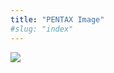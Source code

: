 ```yaml
---
title: "PENTAX Image"
#slug: "index"
---
```


[![](/wp-content/2011/12/51-300x225.jpg)](/wp-content/2011/12/51.jpg)